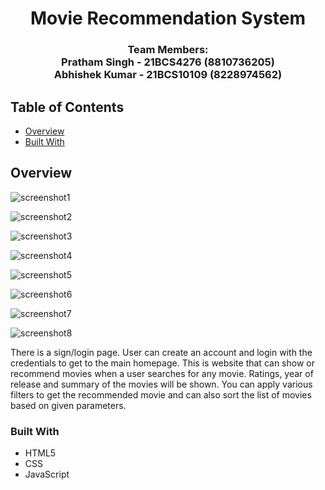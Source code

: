 <!-- Please update value in the {}  -->

<h1 align="center">Movie Recommendation System</h1>

<div align="center">
</div>

<div align="center">
  <h3>
    Team Members:<br>
    Pratham Singh - 21BCS4276 (8810736205)<br>
    Abhishek Kumar - 21BCS10109 (8228974562)
  </h3>
</div>

<!-- TABLE OF CONTENTS -->

## Table of Contents

- [Overview](#overview)
- [Built With](#built-with)

<!-- OVERVIEW -->

## Overview
![screenshot1](https://github.com/PrathamS1/Movie-House-Website/assets/91936136/fed0aecf-fe91-462d-aba1-e38c1023e9f6)

![screenshot2](https://github.com/PrathamS1/Movie-House-Website/assets/91936136/f838ba64-4a68-4434-9c46-a9c457fcd7e7)

![screenshot3](https://github.com/PrathamS1/Movie-House-Website/assets/91936136/0fd5d4c3-93ba-4ed7-acd8-657e2ed2f52d)

![screenshot4](https://github.com/PrathamS1/Movie-House-Website/assets/91936136/2bd23d49-fec0-4da8-b9b8-1b1e8595bb98)

![screenshot5](https://github.com/PrathamS1/Movie-House-Website/assets/91936136/b1af44ee-634a-4a90-b5c4-a2d29da8a13c)

![screenshot6](https://github.com/PrathamS1/Movie-House-Website/assets/91936136/e1bec057-3c8b-4ceb-89c6-e2ab449f2421)

![screenshot7](https://github.com/PrathamS1/Movie-House-Website/assets/91936136/b8d1358a-194e-448c-a362-646eb3c94f9f)

![screenshot8](https://github.com/PrathamS1/Movie-House-Website/assets/91936136/bc0b1d26-d550-4949-9256-1f43c8488728)


There is a sign/login page. User can create an account and login with the credentials to get to the main homepage.
This is website that can show or recommend movies when a user searches for any movie. Ratings, year of release and summary of the movies will be shown. You can apply various filters to get the recommended movie and can also sort the list of movies based on given parameters.

### Built With

- HTML5
- CSS
- JavaScript

